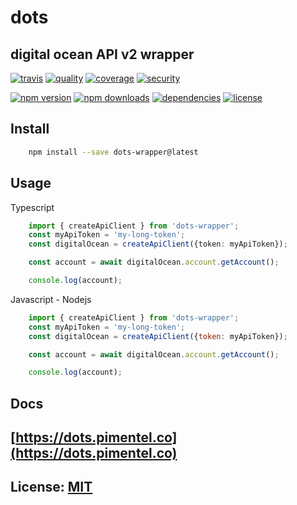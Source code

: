 # dots

## **digital ocean** API **v2** wrapper

[![travis](https://img.shields.io/travis/pjpimentel/dots/master.svg?longCache=true)](https://travis-ci.org/pjpimentel/dots)
[![quality](https://sonarcloud.io/api/project_badges/measure?branch=master&project=dots&metric=alert_status)](https://sonarcloud.io/dashboard?branch=master&id=dots)
[![coverage](https://sonarcloud.io/api/project_badges/measure?branch=master&project=dots&metric=coverage)](https://sonarcloud.io/dashboard?branch=master&id=dots)
[![security](https://sonarcloud.io/api/project_badges/measure?branch=master&project=dots&metric=security_rating)](https://sonarcloud.io/dashboard?branch=master&id=dots)

[![npm version](https://img.shields.io/npm/v/dots-wrapper/latest.svg?longCache=true)](https://www.npmjs.com/package/dots-wrapper?activeTab=versions)
[![npm downloads](https://img.shields.io/npm/dt/dots-wrapper.svg?longCache=true)](https://www.npmjs.com/package/dots-wrapper)
[![dependencies](https://img.shields.io/david/pjpimentel/dots.svg?longCache=true)](https://www.npmjs.com/package/dots-wrapper?activeTab=dependencies)
[![license](https://img.shields.io/npm/l/dots-wrapper.svg?longCache=true)](https://github.com/pjpimentel/dots/blob/master/LICENSE)

## Install
``` bash
    npm install --save dots-wrapper@latest
```
## Usage
Typescript
``` typescript
    import { createApiClient } from 'dots-wrapper';
    const myApiToken = 'my-long-token';
    const digitalOcean = createApiClient({token: myApiToken});

    const account = await digitalOcean.account.getAccount();

    console.log(account);
```
Javascript - Nodejs
``` javascript
    import { createApiClient } from 'dots-wrapper';
    const myApiToken = 'my-long-token';
    const digitalOcean = createApiClient({token: myApiToken});

    const account = await digitalOcean.account.getAccount();

    console.log(account);
```
## Docs

## [https://dots.pimentel.co](https://dots.pimentel.co)

## License: [MIT](LICENSE)